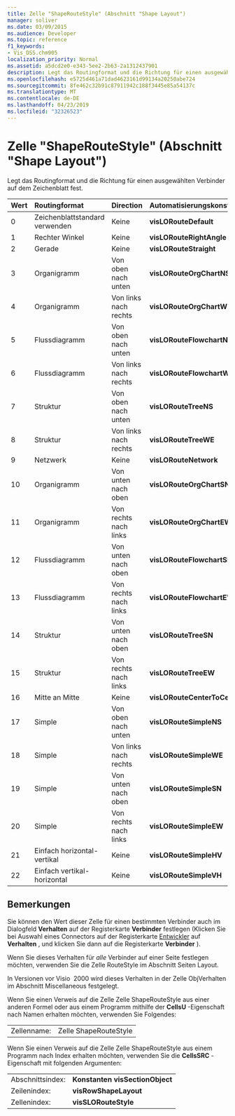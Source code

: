 ```yaml
---
title: Zelle "ShapeRouteStyle" (Abschnitt "Shape Layout")
manager: soliver
ms.date: 03/09/2015
ms.audience: Developer
ms.topic: reference
f1_keywords:
- Vis_DSS.chm905
localization_priority: Normal
ms.assetid: a5dcd2e0-e343-5ee2-2b63-2a1312437901
description: Legt das Routingformat und die Richtung für einen ausgewählten Verbinder auf dem Zeichenblatt fest.
ms.openlocfilehash: e5725d461a71dad4623161d99134a20250abe724
ms.sourcegitcommit: 8fe462c32b91c87911942c188f3445e85a54137c
ms.translationtype: MT
ms.contentlocale: de-DE
ms.lasthandoff: 04/23/2019
ms.locfileid: "32326523"
---
```

# <a name="shaperoutestyle-cell-shape-layout-section"></a>Zelle "ShapeRouteStyle" (Abschnitt "Shape Layout")

Legt das Routingformat und die Richtung für einen ausgewählten Verbinder auf dem Zeichenblatt fest.
  
|**Wert**|**Routingformat**|**Direction**|**Automatisierungskonstante**|
|:-----|:-----|:-----|:-----|
|0  <br/> |Zeichenblattstandard verwenden  <br/> |Keine  <br/> |**visLORouteDefault** <br/> |
|1  <br/> |Rechter Winkel  <br/> |Keine  <br/> |**visLORouteRightAngle** <br/> |
|2  <br/> |Gerade  <br/> |Keine  <br/> |**visLORouteStraight** <br/> |
|3  <br/> |Organigramm  <br/> |Von oben nach unten  <br/> |**visLORouteOrgChartNS** <br/> |
|4  <br/> |Organigramm  <br/> |Von links nach rechts  <br/> |**visLORouteOrgChartWE** <br/> |
|5  <br/> |Flussdiagramm  <br/> |Von oben nach unten  <br/> |**visLORouteFlowchartNS** <br/> |
|6  <br/> |Flussdiagramm  <br/> |Von links nach rechts  <br/> |**visLORouteFlowchartWE** <br/> |
|7  <br/> |Struktur  <br/> |Von oben nach unten  <br/> |**visLORouteTreeNS** <br/> |
|8  <br/> |Struktur  <br/> |Von links nach rechts  <br/> |**visLORouteTreeWE** <br/> |
|9  <br/> |Netzwerk  <br/> |Keine  <br/> |**visLORouteNetwork** <br/> |
|10  <br/> |Organigramm  <br/> |Von unten nach oben  <br/> |**visLORouteOrgChartSN** <br/> |
|11  <br/> |Organigramm  <br/> |Von rechts nach links  <br/> |**visLORouteOrgChartEW** <br/> |
|12  <br/> |Flussdiagramm  <br/> |Von unten nach oben  <br/> |**visLORouteFlowchartSN** <br/> |
|13  <br/> |Flussdiagramm  <br/> |Von rechts nach links  <br/> |**visLORouteFlowchartEW** <br/> |
|14  <br/> |Struktur  <br/> |Von unten nach oben  <br/> |**visLORouteTreeSN** <br/> |
|15  <br/> |Struktur  <br/> |Von rechts nach links  <br/> |**visLORouteTreeEW** <br/> |
|16  <br/> |Mitte an Mitte  <br/> |Keine  <br/> |**visLORouteCenterToCenter** <br/> |
|17  <br/> |Simple  <br/> |Von oben nach unten  <br/> |**visLORouteSimpleNS** <br/> |
|18  <br/> |Simple  <br/> |Von links nach rechts  <br/> |**visLORouteSimpleWE** <br/> |
|19  <br/> |Simple  <br/> |Von unten nach oben  <br/> |**visLORouteSimpleSN** <br/> |
|20  <br/> |Simple  <br/> |Von rechts nach links  <br/> |**visLORouteSimpleEW** <br/> |
|21  <br/> |Einfach horizontal-vertikal  <br/> |Keine  <br/> |**visLORouteSimpleHV** <br/> |
|22  <br/> |Einfach vertikal-horizontal  <br/> |Keine  <br/> |**visLORouteSimpleVH** <br/> |
   
## <a name="remarks"></a>Bemerkungen

Sie können den Wert dieser Zelle für einen bestimmten Verbinder auch im Dialogfeld **Verhalten** auf der Registerkarte **Verbinder** festlegen (Klicken Sie bei Auswahl eines Connectors auf der Registerkarte [Entwickler](run-in-developer-mode-display-the-developer-tab.md) auf **Verhalten** , und klicken Sie dann auf die Registerkarte **Verbinder** ). 
  
Wenn Sie dieses Verhalten für *alle* Verbinder auf einer Seite festlegen möchten, verwenden Sie die Zelle RouteStyle im Abschnitt Seiten Layout. 
  
In Versionen vor Visio  2000 wird dieses Verhalten in der Zelle ObjVerhalten im Abschnitt Miscellaneous festgelegt.
  
Wenn Sie einen Verweis auf die Zelle Zelle ShapeRouteStyle aus einer anderen Formel oder aus einem Programm mithilfe der **CellsU** -Eigenschaft nach Namen erhalten möchten, verwenden Sie Folgendes: 
  
|||
|:-----|:-----|
|Zellenname:  <br/> |Zelle ShapeRouteStyle  <br/> |
   
Wenn Sie einen Verweis auf die Zelle Zelle ShapeRouteStyle aus einem Programm nach Index erhalten möchten, verwenden Sie die **CellsSRC** -Eigenschaft mit folgenden Argumenten: 
  
|||
|:-----|:-----|
|Abschnittsindex:  <br/> |**Konstanten visSectionObject** <br/> |
|Zeilenindex:  <br/> |**visRowShapeLayout** <br/> |
|Zellenindex:  <br/> |**visSLORouteStyle** <br/> |
   

